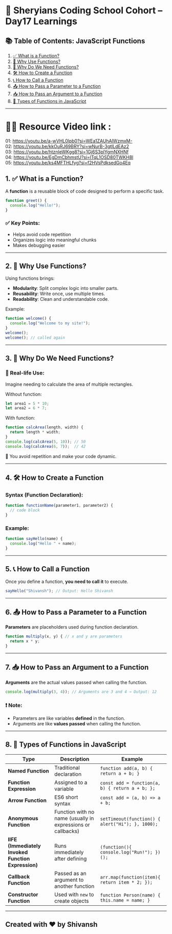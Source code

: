 # 🦁 Sheryians Coding School Cohort – Day17 Learnings


## 📚 Table of Contents: JavaScript Functions

1. [✅ What is a Function?](#1-what-is-a-function)
2. [🤔 Why Use Functions?](#2-why-use-functions)
3. [📌 Why Do We Need Functions?](#3-why-do-we-need-functions)
4. [🛠️ How to Create a Function](#4-how-to-create-a-function)
5. [📞 How to Call a Function](#5-how-to-call-a-function)
6. [📤 How to Pass a Parameter to a Function](#6-how-to-pass-a-parameter-to-a-function)
7. [📥 How to Pass an Argument to a Function](#7-how-to-pass-an-argument-to-a-function)
8. [🔢 Types of Functions in JavaScript](#8-types-of-functions-in-javascript)

---

# 🧑‍💻 Resource Video link : 
01: https://youtu.be/a-wVHL0lpb0?si=WEa1ZAUhAlWzmxM-      
02: https://youtu.be/kkOuRJ69BRY?si=wNurB-3gtlLdEAz2      
03: https://youtu.be/htznIeWKgg8?si=1Gj6S3plYgmNXHNf  
04: https://youtu.be/EgDmCbhmstU?si=lTqL1OSD80TWKH8l     
05: https://youtu.be/ks4MFTHLfyg?si=f2HVsPdksedGo4Eq

## 1. ✅ What is a Function?

A **function** is a reusable block of code designed to perform a specific task.

```js
function greet() {
  console.log("Hello!");
}
```

### ✅ Key Points:

* Helps avoid code repetition
* Organizes logic into meaningful chunks
* Makes debugging easier

---

## 2. 🤔 Why Use Functions?

Using functions brings:

* **Modularity**: Split complex logic into smaller parts.
* **Reusability**: Write once, use multiple times.
* **Readability**: Clean and understandable code.

Example:

```js
function welcome() {
  console.log("Welcome to my site!");
}
welcome();
welcome(); // called again
```

---

## 3. 📌 Why Do We Need Functions?

### 🎯 Real-life Use:

Imagine needing to calculate the area of multiple rectangles.

Without function:

```js
let area1 = 5 * 10;
let area2 = 6 * 7;
```

With function:

```js
function calcArea(length, width) {
  return length * width;
}
console.log(calcArea(5, 10)); // 50
console.log(calcArea(6, 7));  // 42
```

🔁 You avoid repetition and make your code dynamic.

---

## 4. 🛠️ How to Create a Function

### Syntax (Function Declaration):

```js
function functionName(parameter1, parameter2) {
  // code block
}
```

### Example:

```js
function sayHello(name) {
  console.log("Hello " + name);
}
```

---

## 5. 📞 How to Call a Function

Once you define a function, **you need to call it** to execute.

```js
sayHello("Shivansh"); // Output: Hello Shivansh
```

---

## 6. 📤 How to Pass a Parameter to a Function

**Parameters** are placeholders used during function declaration.

```js
function multiply(x, y) { // x and y are parameters
  return x * y;
}
```

---

## 7. 📥 How to Pass an Argument to a Function

**Arguments** are the actual values passed when calling the function.

```js
console.log(multiply(3, 4)); // Arguments are 3 and 4 → Output: 12
```

### ❗ Note:

* Parameters are like variables **defined** in the function.
* Arguments are like **values passed** when calling the function.

---

## 8. 🔢 Types of Functions in JavaScript

| Type                                               | Description                                                 | Example                                          |
| -------------------------------------------------- | ----------------------------------------------------------- | ------------------------------------------------ |
| **Named Function**                                 | Traditional declaration                                     | `function add(a, b) { return a + b; }`           |
| **Function Expression**                            | Assigned to a variable                                      | `const add = function(a, b) { return a + b; };`  |
| **Arrow Function**                                 | ES6 short syntax                                            | `const add = (a, b) => a + b;`                   |
| **Anonymous Function**                             | Function with no name (usually in expressions or callbacks) | `setTimeout(function() { alert("Hi"); }, 1000);` |
| **IIFE (Immediately Invoked Function Expression)** | Runs immediately after defining                             | `(function(){ console.log("Run!"); })();`        |
| **Callback Function**                              | Passed as an argument to another function                   | `arr.map(function(item){ return item * 2; });`   |
| **Constructor Function**                           | Used with `new` to create objects                           | `function Person(name) { this.name = name; }`    |

---


## Created with ❤️ by Shivansh 
